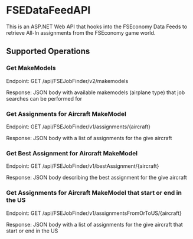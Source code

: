 # FSEDataFeedAPI
This is an ASP.NET Web API that hooks into the FSEconomy Data Feeds to retrieve All-In assignments from the FSEconomy game world.

## Supported Operations

### Get MakeModels
Endpoint: GET /api/FSEJobFinder/v2/makemodels

Response: JSON body with available makemodels (airplane type) that job searches can be performed for


### Get Assignments for Aircraft MakeModel
Endpoint: GET /api/FSEJobFinder/v1/assignments/{aircraft}

Response: JSON body with a list of assignments for the give aircraft


### Get Best Assignment for Aircraft MakeModel
Endpoint: GET /api/FSEJobFinder/v1/bestAssignment/{aircraft}

Response: JSON body describing the best assignment for the give aircraft


### Get Assignments for Aircraft MakeModel that start or end in the US
Endpoint: GET /api/FSEJobFinder/v1/assignmentsFromOrToUS/{aircraft}

Response: JSON body with a list of assignments for the give aircraft that start or end in the US
